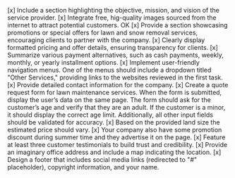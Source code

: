 [x]	Include a section highlighting the objective, mission, and vision of the service provider.
[x]	Integrate free, hig-quality images sourced from the internet to attract potential customers. OK
[x]	Provide a section showcasing promotions or special offers for lawn and snow removal services, encouraging clients to partner with the company.
[x]	Clearly display formatted pricing and offer details, ensuring transparency for clients.
[x]	Summarize various payment alternatives, such as cash payments, weekly, monthly, or yearly installment options.
[x]	Implement user-friendly navigation menus. One of the menus should include a dropdown titled "Other Services," providing links to the websites reviewed in the first task.
[x]	Provide detailed contact information for the company.
[x]	Create a quote request form for lawn maintenance services. When the form is submitted, display the user’s data on the same page. The form should ask for the customer’s age and verify that they are an adult. If the customer is a minor, it should display the correct age limit. Additionally, all other input fields should be validated for accuracy. 
[x]	Based on the provided land size the estimated price should vary.
[x]	Your company also have some promotion discount during summer time and they advertise it on the page.
[x]	Feature at least three customer testimonials to build trust and credibility.
[x]	Provide an imaginary office address and include a map indicating the location.
[x]	Design a footer that includes social media links (redirected to "#" placeholder), copyright information, and your name.
